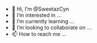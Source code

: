 - 👋 Hi, I’m @SweetazCyn
- 👀 I’m interested in ...
- 🌱 I’m currently learning ...
- 💞️ I’m looking to collaborate on ...
- 📫 How to reach me ...

<!---
SweetazCyn/SweetazCyn is a ✨ special ✨ repository because its `README.md` (this file) appears on your GitHub profile.
You can click the Preview link to take a look at your changes.
---Im interested in criminal Justice the code of criminal procedure.
Looking for more information on articles 28.10 and 28.11
Also Tex code of criminal procedure article 42.12 and 21,851 s.w.2d 871,873

